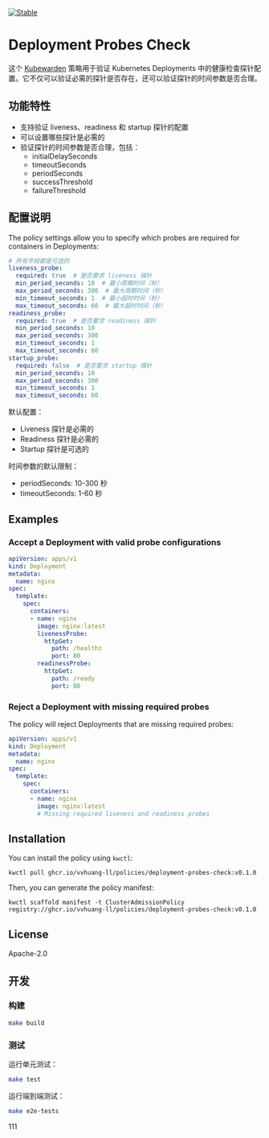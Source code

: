 [![Stable](https://img.shields.io/badge/status-stable-brightgreen?style=for-the-badge)](https://github.com/kubewarden/community/blob/main/REPOSITORIES.md#stable)

# Deployment Probes Check

这个 [Kubewarden](https://kubewarden.io) 策略用于验证 Kubernetes Deployments 中的健康检查探针配置。它不仅可以验证必需的探针是否存在，还可以验证探针的时间参数是否合理。

## 功能特性

- 支持验证 liveness、readiness 和 startup 探针的配置
- 可以设置哪些探针是必需的
- 验证探针的时间参数是否合理，包括：
  - initialDelaySeconds
  - timeoutSeconds
  - periodSeconds
  - successThreshold
  - failureThreshold

## 配置说明

The policy settings allow you to specify which probes are required for containers in Deployments:

```yaml
# 所有字段都是可选的
liveness_probe:
  required: true  # 是否要求 liveness 探针
  min_period_seconds: 10  # 最小周期时间（秒）
  max_period_seconds: 300  # 最大周期时间（秒）
  min_timeout_seconds: 1  # 最小超时时间（秒）
  max_timeout_seconds: 60  # 最大超时时间（秒）
readiness_probe:
  required: true  # 是否要求 readiness 探针
  min_period_seconds: 10
  max_period_seconds: 300
  min_timeout_seconds: 1
  max_timeout_seconds: 60
startup_probe:
  required: false  # 是否要求 startup 探针
  min_period_seconds: 10
  max_period_seconds: 300
  min_timeout_seconds: 1
  max_timeout_seconds: 60
```

默认配置：
- Liveness 探针是必需的
- Readiness 探针是必需的
- Startup 探针是可选的

时间参数的默认限制：
- periodSeconds: 10-300 秒
- timeoutSeconds: 1-60 秒

## Examples

### Accept a Deployment with valid probe configurations

```yaml
apiVersion: apps/v1
kind: Deployment
metadata:
  name: nginx
spec:
  template:
    spec:
      containers:
      - name: nginx
        image: nginx:latest
        livenessProbe:
          httpGet:
            path: /healthz
            port: 80
        readinessProbe:
          httpGet:
            path: /ready
            port: 80
```

### Reject a Deployment with missing required probes

The policy will reject Deployments that are missing required probes:

```yaml
apiVersion: apps/v1
kind: Deployment
metadata:
  name: nginx
spec:
  template:
    spec:
      containers:
      - name: nginx
        image: nginx:latest
        # Missing required liveness and readiness probes
```

## Installation

You can install the policy using `kwctl`:

```console
kwctl pull ghcr.io/vvhuang-ll/policies/deployment-probes-check:v0.1.0
```

Then, you can generate the policy manifest:

```console
kwctl scaffold manifest -t ClusterAdmissionPolicy registry://ghcr.io/vvhuang-ll/policies/deployment-probes-check:v0.1.0
```

## License

Apache-2.0

## 开发

### 构建

```bash
make build
```

### 测试

运行单元测试：
```bash
make test
```

运行端到端测试：
```bash
make e2e-tests
```

111